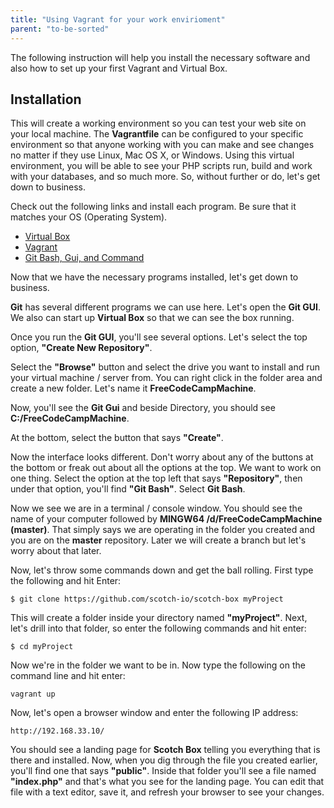 ```yaml
---
title: "Using Vagrant for your work envirioment"
parent: "to-be-sorted"
---
```


The following instruction will help you install the necessary software and also how to set up your first Vagrant and Virtual Box.

## Installation

This will create a working environment so you can test your web site on your local machine. The **Vagrantfile** can be configured to your specific environment so that anyone working with you can make and see changes no matter if they use Linux, Mac OS X, or Windows. Using this virtual environment, you will be able to see your PHP scripts run, build and work with your databases, and so much more. So, without further or do, let's get down to business.

Check out the following links and install each program. Be sure that it matches your OS (Operating System).

*   [Virtual Box](https://www.virtualbox.org/)
*   [Vagrant](https://www.vagrantup.com/downloads.html)
*   [Git Bash, Gui, and Command](https://git-scm.com/downloads)

Now that we have the necessary programs installed, let's get down to business.

**Git** has several different programs we can use here. Let's open the **Git GUI**. We also can start up **Virtual Box** so that we can see the box running.

Once you run the **Git GUI**, you'll see several options. Let's select the top option, **"Create New Repository"**.

Select the **"Browse"** button and select the drive you want to install and run your virtual machine / server from. You can right click in the folder area and create a new folder. Let's name it **FreeCodeCampMachine**.

Now, you'll see the **Git Gui** and beside Directory, you should see **C:/FreeCodeCampMachine**.

At the bottom, select the button that says **"Create"**.

Now the interface looks different. Don't worry about any of the buttons at the bottom or freak out about all the options at the top. We want to work on one thing. Select the option at the top left that says **"Repository"**, then under that option, you'll find **"Git Bash"**. Select **Git Bash**.

Now we see we are in a terminal / console window. You should see the name of your computer followed by **MINGW64 /d/FreeCodeCampMachine (master)**. That simply says we are operating in the folder you created and you are on the **master** repository. Later we will create a branch but let's worry about that later.

Now, let's throw some commands down and get the ball rolling. First type the following and hit Enter:

    $ git clone https://github.com/scotch-io/scotch-box myProject

This will create a folder inside your directory named **"myProject"**. Next, let's drill into that folder, so enter the following commands and hit enter:

    $ cd myProject

Now we're in the folder we want to be in. Now type the following on the command line and hit enter:

    vagrant up

Now, let's open a browser window and enter the following IP address:

    http://192.168.33.10/

You should see a landing page for **Scotch Box** telling you everything that is there and installed. Now, when you dig through the file you created earlier, you'll find one that says **"public"**. Inside that folder you'll see a file named **"index.php"** and that's what you see for the landing page. You can edit that file with a text editor, save it, and refresh your browser to see your changes.
